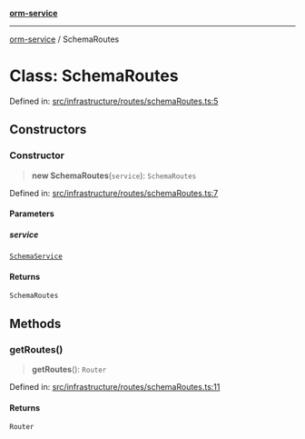 [**orm-service**](../README.md)

***

[orm-service](../globals.md) / SchemaRoutes

# Class: SchemaRoutes

Defined in: [src/infrastructure/routes/schemaRoutes.ts:5](https://github.com/lambda-orm/lambdaorm-svc/blob/b85161d80fb94d76aed52272905d40acde9ea6fd/src/infrastructure/routes/schemaRoutes.ts#L5)

## Constructors

### Constructor

> **new SchemaRoutes**(`service`): `SchemaRoutes`

Defined in: [src/infrastructure/routes/schemaRoutes.ts:7](https://github.com/lambda-orm/lambdaorm-svc/blob/b85161d80fb94d76aed52272905d40acde9ea6fd/src/infrastructure/routes/schemaRoutes.ts#L7)

#### Parameters

##### service

[`SchemaService`](SchemaService.md)

#### Returns

`SchemaRoutes`

## Methods

### getRoutes()

> **getRoutes**(): `Router`

Defined in: [src/infrastructure/routes/schemaRoutes.ts:11](https://github.com/lambda-orm/lambdaorm-svc/blob/b85161d80fb94d76aed52272905d40acde9ea6fd/src/infrastructure/routes/schemaRoutes.ts#L11)

#### Returns

`Router`
